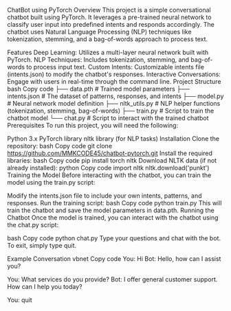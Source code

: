 ChatBot using PyTorch
Overview
This project is a simple conversational chatbot built using PyTorch. It leverages a pre-trained neural network to classify user input into predefined intents and responds accordingly. The chatbot uses Natural Language Processing (NLP) techniques like tokenization, stemming, and a bag-of-words approach to process text.

Features
Deep Learning: Utilizes a multi-layer neural network built with PyTorch.
NLP Techniques: Includes tokenization, stemming, and bag-of-words to process input text.
Custom Intents: Customizable intents file (intents.json) to modify the chatbot's responses.
Interactive Conversations: Engage with users in real-time through the command line.
Project Structure
bash
Copy code
├── data.pth             # Trained model parameters
├── intents.json         # The dataset of patterns, responses, and intents
├── model.py             # Neural network model definition
├── nltk_utils.py        # NLP helper functions (tokenization, stemming, bag-of-words)
├── train.py             # Script to train the chatbot model
└── chat.py              # Script to interact with the trained chatbot
Prerequisites
To run this project, you will need the following:

Python 3.x
PyTorch library
nltk library (for NLP tasks)
Installation
Clone the repository:
bash
Copy code
git clone https://github.com/MMKCODE45/chatbot-pytorch.git
Install the required libraries:
bash
Copy code
pip install torch nltk
Download NLTK data (if not already installed):
python
Copy code
import nltk
nltk.download('punkt')
Training the Model
Before interacting with the chatbot, you can train the model using the train.py script:

Modify the intents.json file to include your own intents, patterns, and responses.
Run the training script:
bash
Copy code
python train.py
This will train the chatbot and save the model parameters in data.pth.
Running the Chatbot
Once the model is trained, you can interact with the chatbot using the chat.py script:

bash
Copy code
python chat.py
Type your questions and chat with the bot. To exit, simply type quit.

Example Conversation
vbnet
Copy code
You: Hi
Bot: Hello, how can I assist you?

You: What services do you provide?
Bot: I offer general customer support. How can I help you today?

You: quit
